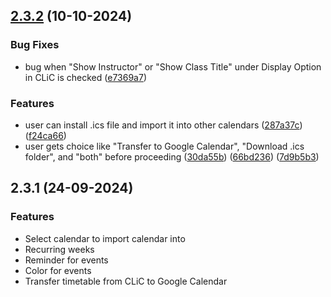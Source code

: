 ## [2.3.2](https://github.com/sycanz04/schedulr/commit/7d9b5b3b033816d8e30bdedc528b99114a9704cb) (10-10-2024)
### Bug Fixes
- bug when "Show Instructor" or "Show Class Title" under Display Option in CLiC is checked ([e7369a7](https://github.com/sycanz04/schedulr/commit/e7369a775feb13d413b8923e254a489e6d4ba69f))

### Features
- user can install .ics file and import it into other calendars ([287a37c](https://github.com/sycanz04/schedulr/commit/287a37c170bbba86fd47b2bc5fe81b03efb63bf7)) ([f24ca66](https://github.com/sycanz04/schedulr/commit/f24ca663f98a038f7ada6c1c2b74dc21f6d42e7c))
- user gets choice like "Transfer to Google Calendar", "Download .ics folder", and "both" before proceeding ([30da55b](https://github.com/sycanz04/schedulr/commit/30da55b9ff0db1643f505e85abe43303a6039de3)) ([66bd236](https://github.com/sycanz04/schedulr/commit/66bd2362528263c2891cc9d3606f5391560e9f79)) ([7d9b5b3](https://github.com/sycanz04/schedulr/commit/7d9b5b3b033816d8e30bdedc528b99114a9704cb))


## 2.3.1 (24-09-2024)
### Features
- Select calendar to import calendar into
- Recurring weeks
- Reminder for events
- Color for events
- Transfer timetable from CLiC to Google Calendar

